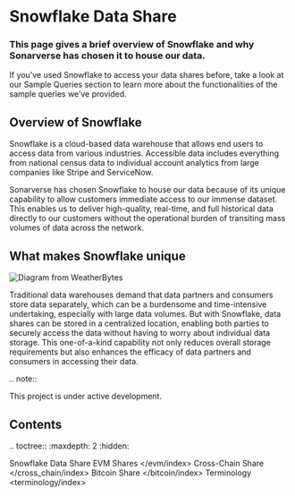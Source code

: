 # Snowflake Data Share

### This page gives a brief overview of Snowflake and why Sonarverse has chosen it to house our data.

If you’ve used Snowflake to access your data shares before, take a look at our Sample Queries section to learn more about the functionalities of the sample queries we’ve provided.

<!-- Sample Queries need link -->
<!-- .. note:: for notes -->

## Overview of Snowflake

Snowflake is a cloud-based data warehouse that allows end users to access data from various industries. Accessible data includes everything from national census data to individual account analytics from large companies like Stripe and ServiceNow.

Sonarverse has chosen Snowflake to house our data because of its unique capability to allow customers immediate access to our immense dataset. This enables us to deliver high-quality, real-time, and full historical data directly to our customers without the operational burden of transiting mass volumes of data across the network.

## What makes Snowflake unique

![Diagram from WeatherBytes](/_static/img/snowflake.png)

Traditional data warehouses demand that data partners and consumers store data separately, which can be a burdensome and time-intensive undertaking, especially with large data volumes. But with Snowflake, data shares can be stored in a centralized location, enabling both parties to securely access the data without having to worry about individual data storage. This one-of-a-kind capability not only reduces overall storage requirements but also enhances the efficacy of data partners and consumers in accessing their data.

.. note::

   This project is under active development.

## Contents

.. toctree::
   :maxdepth: 2
   :hidden:

   Snowflake Data Share <index>
   EVM Shares </evm/index>
   Cross-Chain Share </cross_chain/index>
   Bitcoin Share </bitcoin/index>
   Terminology <terminology/index>
